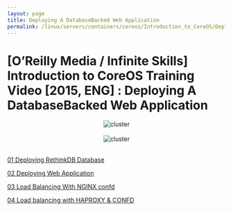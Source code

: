 ```yaml
---
layout: page
title: Deploying A DatabaseBacked Web Application
permalink: /linux/servers/containers/coreos/Introduction_to_CoreOS/Deploying_A_DatabaseBacked_Web_Application/Deploying_A_DatabaseBacked_Web_Application/
---
```



# [O’Reilly Media / Infinite Skills] Introduction to CoreOS Training Video [2015, ENG] : Deploying A DatabaseBacked Web Application


<div align="center">
    <img src="//files.sysadm.ru/img/linux/servers/containers/coreos/app3.png" border="0" alt="cluster">
</div>

<br/>

<div align="center">
    <img src="//files.sysadm.ru/img/linux/servers/containers/coreos/app4.png" border="0" alt="cluster">
</div>

<br/>



[01 Deploying RethinkDB Database](/linux/servers/containers/coreos/Introduction_to_CoreOS/Deploying_A_DatabaseBacked_Web_Application/Deploying_RethinkDB_Database/)  


[02 Deploying Web Application](/linux/servers/containers/coreos/Introduction_to_CoreOS/Deploying_A_DatabaseBacked_Web_Application/Deploying_Web_Application/)  


[03 Load Balancing With NGINX  confd](/linux/servers/containers/coreos/Introduction_to_CoreOS/Deploying_A_DatabaseBacked_Web_Application/Load_Balancing_With_NGINX_confd/)  


[04 Load balancing with HAPROXY & CONFD](/linux/servers/containers/coreos/Introduction_to_CoreOS/Deploying_A_DatabaseBacked_Web_Application/Load_Balancing_With_HAProxy_confd/)
